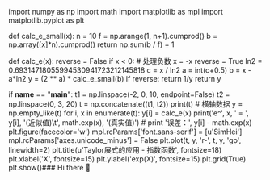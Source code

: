 import numpy as np
import math
import matplotlib as mpl
import matplotlib.pyplot as plt
 
 
def calc_e_small(x):
    n = 10
    f = np.arange(1, n+1).cumprod()
    b = np.array([x]*n).cumprod()
    return np.sum(b / f) + 1
 
 
def calc_e(x):
    reverse = False
    if x < 0:   # 处理负数
        x = -x
        reverse = True
    ln2 = 0.69314718055994530941723212145818
    c = x / ln2
    a = int(c+0.5)
    b = x - a*ln2
    y = (2 ** a) * calc_e_small(b)
    if reverse:
        return 1/y
    return y
 
 
if __name__ == "__main__":
    t1 = np.linspace(-2, 0, 10, endpoint=False)
    t2 = np.linspace(0, 3, 20)
    t = np.concatenate((t1, t2))
    print(t)     # 横轴数据
    y = np.empty_like(t)
    for i, x in enumerate(t):
        y[i] = calc_e(x)
        print('e^', x, ' = ', y[i], '(近似值)\t', math.exp(x), '(真实值)')
        # print '误差：', y[i] - math.exp(x)
    plt.figure(facecolor='w')
    mpl.rcParams['font.sans-serif'] = [u'SimHei']
    mpl.rcParams['axes.unicode_minus'] = False
    plt.plot(t, y, 'r-', t, y, 'go', linewidth=2)
    plt.title(u'Taylor展式的应用 - 指数函数', fontsize=18)
    plt.xlabel('X', fontsize=15)
    plt.ylabel('exp(X)', fontsize=15)
    plt.grid(True)
    plt.show()### Hi there 👋

<!--
**990676/990676** is a ✨ _special_ ✨ repository because its `README.md` (this file) appears on your GitHub profile.

Here are some ideas to get you started:

- 🔭 I’m currently working on ...
- 🌱 I’m currently learning ...
- 👯 I’m looking to collaborate on ...
- 🤔 I’m looking for help with ...
- 💬 Ask me about ...
- 📫 How to reach me: ...
- 😄 Pronouns: ...
- ⚡ Fun fact: ...
-->
